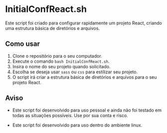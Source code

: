 # InitialConfReact.sh

Este script foi criado para configurar rapidamente um projeto React, criando uma estrutura básica de diretórios e arquivos.

## Como usar

1. Clone o repositório para o seu computador.
2. Execute o comando `bash InitialConfReact.sh`.
3. Insira o nome do seu projeto quando solicitado.
4. Escolha se deseja usar `sass` ou `css` para estilizar seu projeto.
5. O script irá criar a estrutura básica de diretórios e arquivos para o seu projeto React.

## Aviso

- Este script foi desenvolvido para uso pessoal e ainda não foi testado em todas as situações possíveis. Use por sua conta e risco.

- Este script foi desenvolvido para uso dentro do ambiente linux.